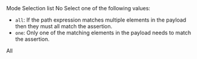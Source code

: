 <tr>
    <td> Mode </td>
    <td> Selection list </td>
    <td> No </td>
    <td> Select one of the following values:
      <ul>
        <li> <code>all</code>: If the path expression matches multiple elements in the payload then they must all match the assertion.</li>
        <li> <code>one</code>: Only one of the matching elements in the payload needs to match the assertion.</li>
      </ul>
   </td>
   <td> All </td>
</tr>
